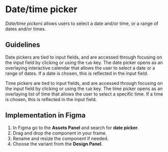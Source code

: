 # Date/time picker

_Date/time pickers_ allows users to select a date and/or time, or a range of dates and/or times.

## Guidelines

Date pickers are tied to input fields, and are accessed through focusing on the input field by clicking or using the `tab` key. The date picker opens as an overlaying interactive calendar that allows the user to select a date or a range of dates. If a date is chosen, this is reflected in the input field.

Time pickers are tied to input fields, and are accessed through focusing on the input field by clicking or using the `tab` key. The time picker opens as an overlaying list of time that allows the user to select a specific time. If a time is chosen, this is reflected in the input field.

## Implementation in Figma

1. In Figma go to the **Assets Panel** and search for **date picker**.
2. Drag and drop the component in your frame.
3. Rename and resize the component if needed.
4. Choose the variant from the **Design Panel**.
